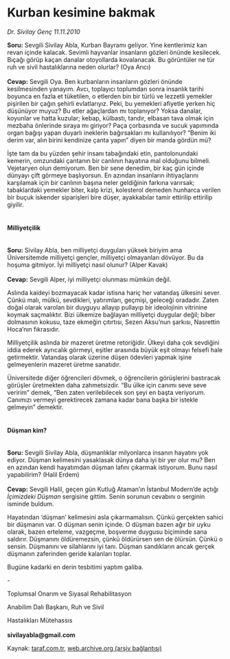 # Kurban kesimine bakmak

*Dr. Sivilay Genç 11.11.2010*

<div class="yazi"><p><b>Soru:</b> Sevgili Sivilay Abla, Kurban Bayramı geliyor. Yine kentlerimiz kan revan içinde kalacak. Sevimli hayvanlar insanların gözleri önünde kesilecek. Bıçağı görüp kaçan danalar otoyollarda kovalanacak. Bu görüntüler ne tür ruh ve sivil hastalıklarına neden olurlar? (Oya Arıcı)<br/><br/><b>Cevap:</b> Sevgili Oya. Ben kurbanların insanların gözleri önünde kesilmesinden yanayım. Avcı, toplayıcı toplumdan sonra insanlık tarihi boyunca en fazla et tüketilen, o etlerden bin bir türlü ve lezzetli yemekler pişirilen bir çağın şehirli evlatlarıyız. Peki, bu yemekleri afiyetle yerken hiç düşünüyor muyuz? Bu etler ağaçlardan mı toplanıyor? Yoksa danalar, koyunlar ve hatta kuzular; kebap, külbastı, tandır, elbasan tava olmak için mezbaha önlerinde sıraya mı giriyor? Paça çorbasında ve sucuk yapımında organ bağışı yapan duyarlı ineklerin bağırsakları mı kullanılıyor? “Benim iki derim var, alın birini kendinize çanta yapın” diyen bir manda gördün mü?</p>
<p>İşte tam da bu yüzden şehir insanı tabağındaki etin, pantolonundaki kemerin, omzundaki çantanın bir canlının hayatına mal olduğunu bilmeli. Vejetaryen olun demiyorum. Ben bir sene denedim, bir kaç gün içinde dünyayı çift görmeye başlıyorsun. En azından insanların ihtiyaçlarını karşılamak için bir canlının başına neler geldiğinin farkına varırsak; tabaklardaki yemekler biter, kalp krizi, kolesterol demeden hunharca verilen bir buçuk iskender siparişleri bire düşer, ayakkabılar tamir ettirilip ettirilip giyilir. </p>
<h4><br/>Milliyetçilik</h4>
<p><b><br/>Soru:</b> Sivilay Abla, ben milliyetçi duyguları yüksek biriyim ama Üniversitemde milliyetçi gençler, milliyetçi olmayanları dövüyor. Bu da hoşuma gitmiyor. İyi milliyetçi nasıl olunur? (Alper Kavak)<br/><br/><b>Cevap:</b> Sevgili Alper, iyi milliyetçi olunması mümkün değil. </p>
<p>Aslında kaideyi bozmayacak kadar istisna hariç her vatandaş ülkesini sever. Çünkü malı, mülkü, sevdikleri, yatırımları, geçmişi, geleceği oradadır. Zaten doğal olarak varolan bir duyguyu allayıp pullayıp bir ideolojinin vitrinine koymak saçmalıktır. Bizi ülkemize bağlayan milliyetçi duygular değil; biber dolmasının kokusu, taze ekmeğin çıtırtısı, Sezen Aksu’nun şarkısı, Nasrettin Hoca’nın fıkrasıdır. </p>
<p>Milliyetçilik aslında bir mazeret üretme retoriğidir. Ülkeyi daha çok sevdiğini iddia ederek ayrıcalık görmeyi, eşitler arasında büyük eşit olmayı felsefi hale getirmektir. Vatandaş olarak üzerine düşen ödevleri yapmak işine gelmeyenlerin mazeret üretme sanatıdır. </p>
<p>Üniversitede diğer öğrencileri dövmek, o öğrencilerin görüşlerini bastıracak görüşler üretmekten daha zahmetsizdir. “Bu ülke için canımı seve seve veririm” demek, “Ben zaten verilebilecek son şeyi en başta veriyorum. Canımızı vermeyi gerektirecek zamana kadar bana başka bir istekle gelmeyin” demektir. </p>
<h4><br/>Düşman kim?</h4>
<p><b><br/>Soru:</b> Sevgili Sivilay Abla, düşmanlıklar milyonlarca insanın hayatını yok ediyor. Düşman kelimesini yasaklasak dünya daha iyi bir yer olur mu? Ben en azından kendi hayatımdan düşman lafını çıkarmak istiyorum. Bunu nasıl yapabilirim? (Halil Erdem)<br/><br/><b>Cevap:</b> Sevgili Halil, geçen gün Kutluğ Ataman’ın İstanbul Modern’de açtığı <i>İçimizdeki Düşman</i> sergisine gittim. Senin sorunun cevabını o serginin isminde buldum. </p>
<p>Hayatından ‘düşman’ kelimesini asla çıkarmamalısın. Çünkü gerçekten sahici bir düşmanın var. O düşman senin içinde. O düşman bazen ağır bir uyku olarak, bazen erteleme, vazgeçme, boşverme duygusu biçiminde sana saldırır. Düşmanını öldüremezsin, çünkü öldürürsen sen de ölürsün. Çünkü o sensin. Düşmanını ve silahlarını iyi tanı. Düşman sandıkların ancak gerçek düşmanın zaferinden geride kalanları toplar. </p>
<p>Bugüne kadarki en derin tesbitimi yaptım galiba. </p>
<p>-</p>
<p>Toplumsal Onarım ve Siyasal Rehabilitasyon</p>
<p>Anabilim Dalı Başkanı, Ruh ve Sivil</p>
<p>Hastalıkları Mütehassıs<br/><br/><b>sivilayabla@gmail.com</b></p></div>

Kaynak: [taraf.com.tr](http://www.taraf.com.tr:80/dr-sivilay-genc/makale-kurban-kesimine-bakmak.htm), [web.archive.org (arşiv bağlantısı)](http://web.archive.org/web/20101112171219/http://www.taraf.com.tr:80/dr-sivilay-genc/makale-kurban-kesimine-bakmak.htm)
